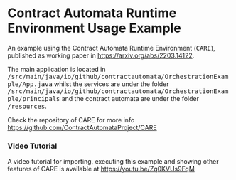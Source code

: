 # Contract Automata Runtime Environment Usage Example

An example using the Contract Automata Runtime Environment (<tt>CARE</tt>), published as working paper in https://arxiv.org/abs/2203.14122.

The main application is located in <tt>/src/main/java/io/github/contractautomata/OrchestrationExample/App.java</tt> whilst the services are under the folder <tt>/src/main/java/io/github/contractautomata/OrchestrationExample/principals</tt> and the contract automata are under the folder <tt>/resources</tt>.

Check the repository of CARE for more info
https://github.com/ContractAutomataProject/CARE

### Video Tutorial

A video tutorial for importing, executing this example and showing other features of CARE is available at https://youtu.be/Zq0KVUs9FqM
